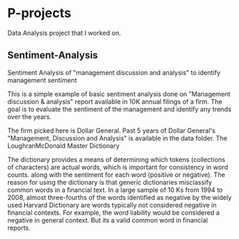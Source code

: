 # P-projects
Data Analysis project that I worked on.

## Sentiment-Analysis

Sentiment Analysis of "management discussion and analysis" to identify management sentiment

This is a simple example of basic sentiment analysis done on "Management discussion & analysis" report available in 10K annual filings of a firm. The goal is to evaluate the sentiment of the management and identify any trends over the years.

The firm picked here is Dollar General. Past 5 years of Dollar General's "Management, Discussion and Analysis" is available in the data folder.
The LoughranMcDonald Master Dictionary

The dictionary provides a means of determining which tokens (collections of characters) are actual words, which is important for consistency in word counts. along with the sentiment for each word (positive or negative). The reason for using the dictionary is that generic dictionaries misclassify common words in a financial text. In a large sample of 10 Ks from 1994 to 2008, almost three-fourths of the words identified as negative by the widely used Harvard Dictionary are words typically not considered negative in financial contexts. For example, the word liability would be considered a negative in general context. But its a valid common word in financial reports.
